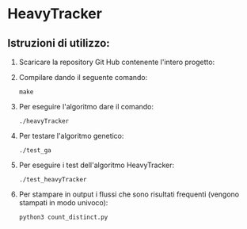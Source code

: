 # HeavyTracker

## Istruzioni di utilizzo:

1. Scaricare la repository Git Hub contenente l'intero progetto:

2. Compilare dando il seguente comando:
	```
	make
    ```
    
3. Per eseguire l'algoritmo dare il comando:

	```
	./heavyTracker
    ```
    
4. Per testare l'algoritmo genetico: 

	```
	./test_ga
    ```
    
5. Per eseguire i test dell'algoritmo HeavyTracker:

	```
	./test_heavyTracker
    ```
    
6. Per stampare in output i flussi che sono risultati frequenti (vengono stampati in modo
univoco):

	```
	python3 count_distinct.py
    ```